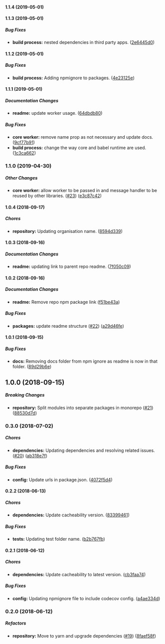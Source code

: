 #### 1.1.4 (2019-05-01)

#### 1.1.3 (2019-05-01)

##### Bug Fixes

* **build process:**  nested dependencies in third party apps. ([2e6445d0](https://github.com/badbatch/cachemap/commit/2e6445d07909d767dc1d6df1c9b494d5f03b379a))

#### 1.1.2 (2019-05-01)

##### Bug Fixes

* **build process:**  Adding npmignore to packages. ([4e23125e](https://github.com/badbatch/cachemap/commit/4e23125e515198ba00475045f00feed0d79e9ea7))

#### 1.1.1 (2019-05-01)

##### Documentation Changes

* **readme:**  update worker usage. ([64dbdb80](https://github.com/badbatch/cachemap/commit/64dbdb802bfe9d7bb5589fac69d989bf6bb7330c))

##### Bug Fixes

* **core worker:**  remove name prop as not necessary and update docs. ([9cf77b91](https://github.com/badbatch/cachemap/commit/9cf77b9126aee0a25c34a07085af438dd77d214b))
* **build process:**  change the way core and babel runtime are used. ([1c3ca662](https://github.com/badbatch/cachemap/commit/1c3ca662741d3723acee34ffc1e0b804ef5986c2))

### 1.1.0 (2019-04-30)

##### Other Changes

* **core worker:**  allow worker to be passed in and message handler to be reused by other libraries. ([#23](https://github.com/badbatch/cachemap/pull/23)) ([e3c87c42](https://github.com/badbatch/cachemap/commit/e3c87c42d77f0c462c1687d1ee06f06b63ca59e5))

#### 1.0.4 (2018-09-17)

##### Chores

* **repository:**  Updating organisation name. ([8594d339](https://github.com/badbatch/cachemap/commit/8594d3391903839207c19635b32c8333f2cd8d08))

#### 1.0.3 (2018-09-16)

##### Documentation Changes

* **readme:**  updating link to parent repo readme. ([7f050c09](https://github.com/badbatch/cachemap/commit/7f050c094ae67790106e9ae47c2b6a2a22222198))

#### 1.0.2 (2018-09-16)

##### Documentation Changes

* **readme:**  Remove repo npm package link ([f51be43a](https://github.com/badbatch/cachemap/commit/f51be43ae2cc589dc3356514d514df0dfeea8ec1))

##### Bug Fixes

* **packages:**  update readme structure ([#22](https://github.com/badbatch/cachemap/pull/22)) ([a29d46fe](https://github.com/badbatch/cachemap/commit/a29d46fef8da017c043f087e331cd655648d02b5))

#### 1.0.1 (2018-09-15)

##### Bug Fixes

* **docs:**  Removing docs folder from npm ignore as readme is now in that folder. ([89d29b6e](https://github.com/badbatch/cachemap/commit/89d29b6e489c64fdd43d6891660641a9374ae331))

## 1.0.0 (2018-09-15)

##### Breaking Changes

* **repository:**  Split modules into separate packages in monorepo ([#21](https://github.com/badbatch/cachemap/pull/21)) ([88530d7d](https://github.com/badbatch/cachemap/commit/88530d7db14fee7e18eec5361c8f590554ff6d62))

### 0.3.0 (2018-07-02)

##### Chores

* **dependencies:**  Updating dependencies and resolving related issues. ([#20](https://github.com/badbatch/cachemap/pull/20)) ([ab318e7f](https://github.com/badbatch/cachemap/commit/ab318e7fbeb3579beaab99693e9b0f7fd81c60f1))

##### Bug Fixes

* **config:**  Update urls in package.json. ([4072f5d4](https://github.com/badbatch/cachemap/commit/4072f5d4ebbc36c1e8d98cba00a9dffc22b2fb93))

#### 0.2.2 (2018-06-13)

##### Chores

* **dependencies:**  Update cacheability version. ([83399461](https://github.com/dylanaubrey/cachemap/commit/8339946148b8405fdaea50de64880ebee70ce33c))

##### Bug Fixes

* **tests:**  Updating test folder name. ([b2b767fb](https://github.com/dylanaubrey/cachemap/commit/b2b767fb968b5bbb12dfdaa1cc4b1029d5af9e6f))

#### 0.2.1 (2018-06-12)

##### Chores

* **dependencies:**  Update cacheability to latest  version. ([cb3faa74](https://github.com/dylanaubrey/cachemap/commit/cb3faa7483895e315f571e620aac33e7d35b205e))

##### Bug Fixes

* **config:**  Updating npmignore file to include codecov config. ([a4ae334d](https://github.com/dylanaubrey/cachemap/commit/a4ae334dcbcdbfbfcdd711cb6a4cc3ab9b2ca71b))

### 0.2.0 (2018-06-12)

##### Refactors

* **repository:**  Move to yarn and upgrade dependencies ([#19](https://github.com/dylanaubrey/cachemap/pull/19)) ([8faef58f](https://github.com/dylanaubrey/cachemap/commit/8faef58fb317e663e774774c8194d5967f3aa6a6))

